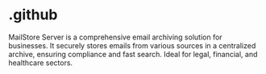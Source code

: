 # .github
MailStore Server is a comprehensive email archiving solution for businesses. It securely stores emails from various sources in a centralized archive, ensuring compliance and fast search. Ideal for legal, financial, and healthcare sectors.
